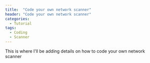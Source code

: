 ```yaml
---
title:  "Code your own network scanner"
header: "Code your own network scanner"
categories: 
  - Tutorial
tags:
  - Coding
  - Scanner
---
```


This is where I'll be adding details on how to code your own network scanner
